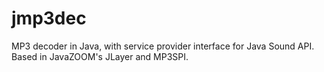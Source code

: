 # jmp3dec
MP3 decoder in Java, with service provider interface for Java Sound API. Based in JavaZOOM's JLayer and MP3SPI.
